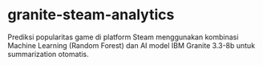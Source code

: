 # granite-steam-analytics
Prediksi popularitas game di platform Steam menggunakan kombinasi Machine Learning (Random Forest) dan AI model IBM Granite 3.3-8b untuk summarization otomatis.  
